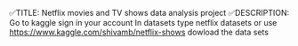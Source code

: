 ✅TITLE:
Netflix movies and TV shows data analysis project
✅DESCRIPTION:
Go to kaggle
sign in your account
In datasets type netflix datasets or use https://www.kaggle.com/shivamb/netflix-shows
dowload the data sets

